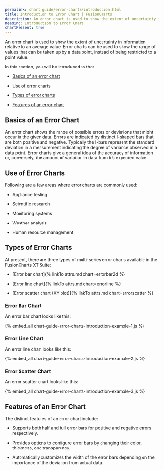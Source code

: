 ```yaml
---
permalink: chart-guide/error-charts/introduction.html
title: Introduction to Error Chart | FusionCharts
description: An error chart is used to show the extent of uncertainty in information relative to an average value.
heading: Introduction to Error Chart
chartPresent: true
---
```


An error chart is used to show the extent of uncertainty in information relative to an average value. Error charts can be used to show the range of values that can be taken up by a data point, instead of being restricted to a point value.

In this section, you will be introduced to the:

* <a href="/chart-guide/error-charts/introduction#basics-of-an-error-chart" class="smoth-scroll">Basics of an error chart</a>

* <a href="/chart-guide/error-charts/introduction#use-of-error-charts" class="smoth-scroll">Use of error charts</a>

* <a href="/chart-guide/error-charts/introduction#types-of-error-charts" class="smoth-scroll">Types of error charts</a>

* <a href="/chart-guide/error-charts/introduction#features-of-an-error-chart" class="smoth-scroll">Features of an error chart</a>

## Basics of an Error Chart

An error chart shows the range of possible errors or deviations that might occur in the given data. Errors are indicated by distinct I-shaped bars that are both positive and negative. Typically the I-bars represent the standard deviation in a measurement indicating the degree of variance observed in a data point. Error charts give a general idea of the accuracy of information or, conversely, the amount of variation in data from it’s expected value.

## Use of Error Charts

Following are a few areas where error charts are commonly used:

* Appliance testing

* Scientific research

* Monitoring systems

* Weather analysis

* Human resource management

## Types of Error Charts

At present, there are three types of multi-series error charts available in the FusionCharts XT Suite:

* [Error bar chart]{% linkTo attrs.md chart=errorbar2d %}

* [Error line chart]{% linkTo attrs.md chart=errorline %}

* [Error scatter chart (XY plot)]{% linkTo attrs.md chart=errorscatter %}

### Error Bar Chart

An error bar chart looks like this:

{% embed_all chart-guide-error-charts-introduction-example-1.js %}

### Error Line Chart

An error line chart looks like this:

{% embed_all chart-guide-error-charts-introduction-example-2.js %}

### Error Scatter Chart

An error scatter chart looks like this:

{% embed_all chart-guide-error-charts-introduction-example-3.js %}

## Features of an Error Chart

The distinct features of an error chart include:

* Supports both half and full error bars for positive and negative errors respectively.

* Provides options to configure error bars by changing their color, thickness, and transparency.

* Automatically customizes the width of the error bars depending on the importance of the deviation from actual data.
